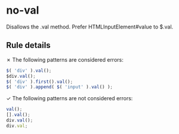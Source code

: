 # no-val

Disallows the .val method. Prefer HTMLInputElement#value to $.val.

## Rule details

✗ The following patterns are considered errors:
```js
$( 'div' ).val();
$div.val();
$( 'div' ).first().val();
$( 'div' ).append( $( 'input' ).val() );
```

✓ The following patterns are not considered errors:
```js
val();
[].val();
div.val();
div.val;
```
